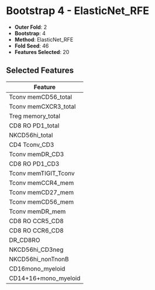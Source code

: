 # Bootstrap 4 - ElasticNet_RFE

- **Outer Fold**: 2
- **Bootstrap**: 4
- **Method**: ElasticNet_RFE
- **Fold Seed**: 46
- **Features Selected**: 20

## Selected Features

| Feature |
|---------|
| Tconv memCD56_total |
| Tconv memCXCR3_total |
| Treg memory_total |
| CD8 RO PD1_total |
| NKCD56hi_total |
| CD4 Tconv_CD3 |
| Tconv memDR_CD3 |
| CD8 RO PD1_CD3 |
| Tconv memTIGIT_Tconv |
| Tconv memCCR4_mem |
| Tconv memCD27_mem |
| Tconv memCD56_mem |
| Tconv memDR_mem |
| CD8 RO CCR5_CD8 |
| CD8 RO CCR6_CD8 |
| DR_CD8RO |
| NKCD56hi_CD3neg |
| NKCD56hi_nonTnonB |
| CD16mono_myeloid |
| CD14+16+mono_myeloid |
